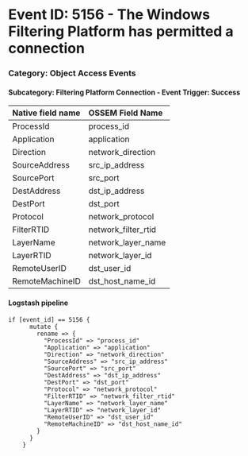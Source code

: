 # Event ID: 5156 -  The Windows Filtering Platform has permitted a connection
### Category: Object Access Events
#### Subcategory: Filtering Platform Connection - Event Trigger: Success

|Native field name            |OSSEM Field Name                   |
|:----------------------------|:----------------------------------|
| ProcessId                   | process_id                        |
| Application                 | application                       |
| Direction                   | network_direction                 |
| SourceAddress               | src_ip_address                    |
| SourcePort                  | src_port                          |
| DestAddress                 | dst_ip_address                    |
| DestPort                    | dst_port                          |
| Protocol                    | network_protocol                  |
| FilterRTID                  | network_filter_rtid               |
| LayerName                   | network_layer_name                |
| LayerRTID                   | network_layer_id                  |
| RemoteUserID                | dst_user_id                       |
| RemoteMachineID             | dst_host_name_id                  |


#### Logstash pipeline

```
if [event_id] == 5156 {
      mutate {
        rename => {
          "ProcessId" => "process_id"
          "Application" => "application"
          "Direction" => "network_direction"
          "SourceAddress" => "src_ip_address"
          "SourcePort" => "src_port"
          "DestAddress" => "dst_ip_address"
          "DestPort" => "dst_port"
          "Protocol" => "network_protocol"
          "FilterRTID" => "network_filter_rtid"
          "LayerName" => "network_layer_name"
          "LayerRTID" => "network_layer_id"
          "RemoteUserID" => "dst_user_id"
          "RemoteMachineID" => "dst_host_name_id"
        }
      }
    }
```